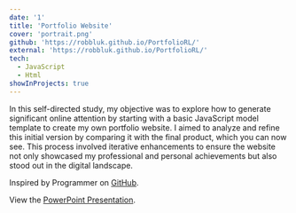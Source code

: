 ```yaml
---
date: '1'
title: 'Portfolio Website'
cover: 'portrait.png'
github: 'https://robbluk.github.io/PortfolioRL/'
external: 'https://robbluk.github.io/PortfolioRL/'
tech:
  - JavaScript
  - Html
showInProjects: true
---
```


In this self-directed study, my objective was to explore how to generate significant online attention by starting with a basic JavaScript model template to create my own portfolio website. I aimed to analyze and refine this initial version by comparing it with the final product, which you can now see. This process involved iterative enhancements to ensure the website not only showcased my professional and personal achievements but also stood out in the digital landscape.

Inspired by Programmer on [GitHub](https://github.com/adrianhajdin/portfolio_website).

View the [PowerPoint Presentation](https://1drv.ms/p/s!AlylDCNPs_O-iSQzpEty-Ru9JoEY?e=ybJUso).
